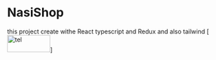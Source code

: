 # NasiShop
this project create withe React typescript and Redux and also tailwind
[<img src="https://user-images.githubusercontent.com/115412256/230774567-78b98a45-4da4-409f-8073-99f4a87b6c01.svg" alt="tel" width="100" height="40" />]
